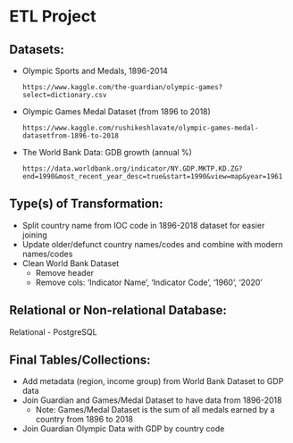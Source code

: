 # ETL Project

## Datasets:
* Olympic Sports and Medals, 1896-2014

  ```https://www.kaggle.com/the-guardian/olympic-games?select=dictionary.csv```
* Olympic Games Medal Dataset (from 1896 to 2018)

  ```https://www.kaggle.com/rushikeshlavate/olympic-games-medal-datasetfrom-1896-to-2018```
* The World Bank Data: GDB growth (annual %)

  ```https://data.worldbank.org/indicator/NY.GDP.MKTP.KD.ZG?end=1990&most_recent_year_desc=true&start=1990&view=map&year=1961```


## Type(s) of Transformation: 
* Split country name from IOC code in 1896-2018 dataset for easier joining
* Update older/defunct country names/codes and combine with modern names/codes 
* Clean World Bank Dataset
  * Remove header
  * Remove cols: ‘Indicator Name’, ‘Indicator Code’, ‘1960’, ‘2020’

## Relational or Non-relational Database:
Relational - PostgreSQL

## Final Tables/Collections:
* Add metadata (region, income group) from World Bank Dataset to GDP data
* Join Guardian and Games/Medal Dataset to have data from 1896-2018
  * Note: Games/Medal Dataset is the sum of all medals earned by a country from 1896 to 2018
* Join Guardian Olympic Data with GDP by country code
